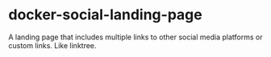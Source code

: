 # docker-social-landing-page
A landing page that includes multiple links to other social media platforms or custom links. Like linktree. 
